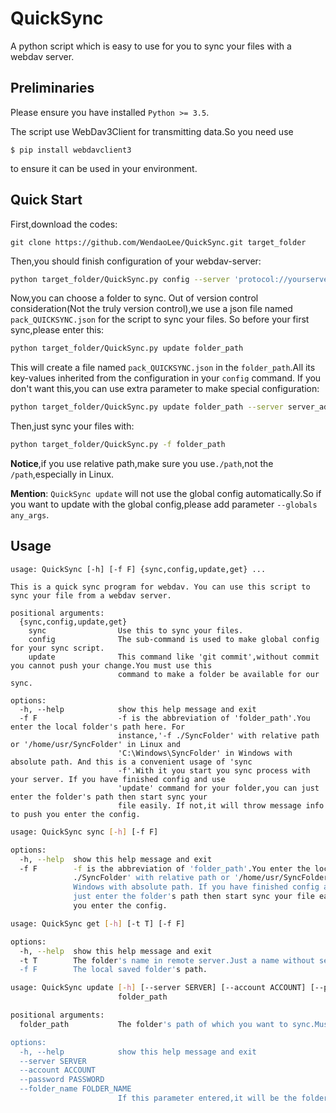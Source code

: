# QuickSync
 A python script which is easy to use for you to sync your files with a webdav server.

## Preliminaries

Please ensure you have installed `Python >= 3.5`.

The script use WebDav3Client for transmitting data.So you need use

`$ pip install webdavclient3` 

to ensure it can be used in your environment.

## Quick Start

First,download the codes:

```
git clone https://github.com/WendaoLee/QuickSync.git target_folder
```

Then,you should finish configuration of your webdav-server:

```bash
python target_folder/QuickSync.py config --server 'protocol://yourserver address' --account 'acconut' --password 'password'
```

Now,you can choose a folder to sync. Out of version control consideration(Not the truly version control),we use a json file named `pack_QUICKSYNC.json` for the script to sync your files. So before your first sync,please enter this:

```bash
python target_folder/QuickSync.py update folder_path
```

This will create a file named `pack_QUICKSYNC.json` in the `folder_path`.All its key-values inherited from the configuration in your `config` command. If you don't want this,you can use extra parameter to make special configuration:

```bash
python target_folder/QuickSync.py update folder_path --server server_address --account account_id --password password
```

 Then,just sync your files with:

```bash
python target_folder/QuickSync.py -f folder_path
```

**Notice**,if you use relative path,make sure you use`./path`,not the `/path`,especially in Linux.

**Mention**: `QuickSync update` will not use the global config automatically.So if you want to update with the global config,please add parameter `--globals any_args`.

## Usage

```
usage: QuickSync [-h] [-f F] {sync,config,update,get} ...

This is a quick sync program for webdav. You can use this script to sync your file from a webdav server.

positional arguments:
  {sync,config,update,get}
    sync                Use this to sync your files.
    config              The sub-command is used to make global config for your sync script.
    update              This command like 'git commit',without commit you cannot push your change.You must use this
                        command to make a folder be available for our sync.

options:
  -h, --help            show this help message and exit
  -f F                  -f is the abbreviation of 'folder_path'.You enter the local folder's path here. For
                        instance,'-f ./SyncFolder' with relative path or '/home/usr/SyncFolder' in Linux and
                        'C:\Windows\SyncFolder' in Windows with absolute path. And this is a convenient usage of 'sync
                        -f'.With it you start you sync process with your server. If you have finished config and use
                        'update' command for your folder,you can just enter the folder's path then start sync your
                        file easily. If not,it will throw message info to push you enter the config.
```



```bash
usage: QuickSync sync [-h] [-f F]

options:
  -h, --help  show this help message and exit
  -f F        -f is the abbreviation of 'folder_path'.You enter the local folder's path here. For instance,'-f
              ./SyncFolder' with relative path or '/home/usr/SyncFolder' in Linux and 'C:\Windows\SyncFolder' in
              Windows with absolute path. If you have finished config and use 'update' command for your folder,you can
              just enter the folder's path then start sync your file easily. If not,it will throw message info to push
              you enter the config.
```



```bash
usage: QuickSync get [-h] [-t T] [-f F]

options:
  -h, --help  show this help message and exit
  -t T        The folder's name in remote server.Just a name without sep.For instance,'-f folder_name'
  -f F        The local saved folder's path.
```



```bash
usage: QuickSync update [-h] [--server SERVER] [--account ACCOUNT] [--password PASSWORD] [--folder_name FOLDER_NAME]
                        folder_path

positional arguments:
  folder_path           The folder's path of which you want to sync.Must be entered.

options:
  -h, --help            show this help message and exit
  --server SERVER
  --account ACCOUNT
  --password PASSWORD
  --folder_name FOLDER_NAME
                        If this parameter entered,it will be the folder's name you see in your webdav server
```

